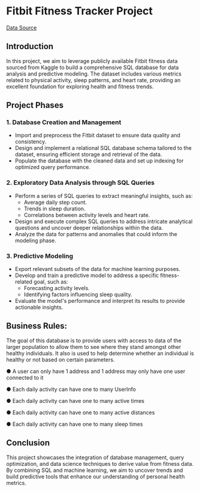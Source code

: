 
# Fitbit Fitness Tracker Project
 
[Data Source](https://www.kaggle.com/datasets/arashnic/fitbit)


## Introduction

In this project, we aim to leverage publicly available Fitbit fitness data sourced from Kaggle to build a comprehensive SQL database for data analysis and predictive modeling. The dataset includes various metrics related to physical activity, sleep patterns, and heart rate, providing an excellent foundation for exploring health and fitness trends.

## Project Phases

### 1. Database Creation and Management
- Import and preprocess the Fitbit dataset to ensure data quality and consistency.
- Design and implement a relational SQL database schema tailored to the dataset, ensuring efficient storage and retrieval of the data.
- Populate the database with the cleaned data and set up indexing for optimized query performance.

### 2. Exploratory Data Analysis through SQL Queries
- Perform a series of SQL queries to extract meaningful insights, such as:
  - Average daily step count.
  - Trends in sleep duration.
  - Correlations between activity levels and heart rate.
- Design and execute complex SQL queries to address intricate analytical questions and uncover deeper relationships within the data.
- Analyze the data for patterns and anomalies that could inform the modeling phase.

### 3. Predictive Modeling
- Export relevant subsets of the data for machine learning purposes.
- Develop and train a predictive model to address a specific fitness-related goal, such as:
  - Forecasting activity levels.
  - Identifying factors influencing sleep quality.
- Evaluate the model's performance and interpret its results to provide actionable insights.


## Business Rules:

The goal of this database is to provide users with access to data of the larger population to allow them to see where they stand amongst other healthy individuals. It also is used to help determine whether an individual is healthy or not based on certain parameters. 

●	A user can only have 1 address and 1 address may only have one user connected to it

●	Each daily activity can have one to many UserInfo

●	Each daily activity can have one to many active times

●	Each daily activity can have one to many active distances

●	Each daily activity can have one to many sleep times

## Conclusion

This project showcases the integration of database management, query optimization, and data science techniques to derive value from fitness data. By combining SQL and machine learning, we aim to uncover trends and build predictive tools that enhance our understanding of personal health metrics.

